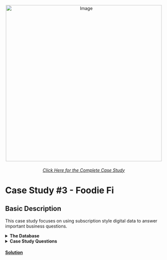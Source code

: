 <p align = "center">
<img src="https://8weeksqlchallenge.com/images/case-study-designs/3.png" 
        alt="Image" 
        width="500" 
        height="500"/>
</p>

###### <div align="center">[Click Here for the Complete Case Study](https://8weeksqlchallenge.com/case-study-3/)</div>
# Case Study #3 - Foodie Fi
## Basic Description
This case study focuses on using subscription style digital data to answer important business questions.

<details>
  <summary><b>The Database</b></summary>
  
<p align = "center">
<img src="https://user-images.githubusercontent.com/80172576/199710652-17542c70-9a80-4370-8a5f-62bfaf0249b5.png" 
        alt="Image" 
        width="433" 
        height="200"/>
</p>


* **Table 1: plans**
  * The plans table contain the available plans that a customer can join at their sign up.
  * Basic plan customers have limited access and can only stream their videos and is only available monthly at $9.90.
  * Customers can sign up to an initial 7 day free trial will automatically continue with the pro monthly subscription plan unless they cancel, downgrade to basic or upgrade to an annual pro plan at any point during the trial.
  * When customers cancel their Foodie-Fi service - they will have a ***churn*** plan record with a ***null*** price but their plan will continue until the end of the billing period.

![image](https://user-images.githubusercontent.com/80172576/199712350-db5fa605-4b98-4f9e-80bd-2fd5bfafca57.png)


* **Table 2: subscriptions**
  * Customer subscriptions show the exact date where their specific ***plan_id*** starts.
  * If customers downgrade from a pro plan or cancel their subscription - the higher plan will remain in place until the period is over - the ***start_date*** in the subscriptions table will reflect the date that the actual plan changes.
  * When customers upgrade their account from a basic plan to a pro or annual pro plan - the higher plan will take effect straightaway.
  * When customers churn - they will keep their access until the end of their current billing period but the ***start_date*** will be technically the day they decided to cancel their service.

![image](https://user-images.githubusercontent.com/80172576/199713871-7974a226-a8c3-454b-8cee-81f6e0c44ece.png)
        
</details>

<details>
  <summary><b>Case Study Questions</b></summary>

### A. Customer Journey
Based off the 8 sample customers provided in the sample from the subscriptions table, write a brief description about each customer’s onboarding journey.

Try to keep it as short as possible - you may also want to run some sort of join to make your explanations a bit easier!
        
### B. Data Analysis Questions
* How many customers has Foodie-Fi ever had?
* What is the monthly distribution of trial plan start_date values for our dataset - use the start of the month as the group by value
* What plan start_date values occur after the year 2020 for our dataset? Show the breakdown by count of events for each plan_name
* What is the customer count and percentage of customers who have churned rounded to 1 decimal place?
* How many customers have churned straight after their initial free trial - what percentage is this rounded to the nearest whole number?
* What is the number and percentage of customer plans after their initial free trial?
* What is the customer count and percentage breakdown of all 5 plan_name values at 2020-12-31?
* How many customers have upgraded to an annual plan in 2020?
* How many days on average does it take for a customer to an annual plan from the day they join Foodie-Fi?
* Can you further breakdown this average value into 30 day periods (i.e. 0-30 days, 31-60 days etc)
* How many customers downgraded from a pro monthly to a basic monthly plan in 2020?
        
### C. Challenge Payment Question
The Foodie-Fi team wants you to create a new payments table for the year 2020 that includes amounts paid by each customer in the subscriptions table with the following requirements:

* monthly payments always occur on the same day of month as the original start_date of any monthly paid plan.
* upgrades from basic to monthly or pro plans are reduced by the current paid amount in that month and start immediately.
* upgrades from pro monthly to pro annual are paid at the end of the current billing period and also starts at the end of the month period.
* once a customer churns they will no longer make payments.
        
Example outputs for this table might look like the following:
        
![image](https://user-images.githubusercontent.com/80172576/199714963-2b2b10fd-42d6-4c27-b803-09c5b611dfcf.png)

### D. Outside The Box Questions
The following are open ended questions which might be asked during a technical interview for this case study - there are no right or wrong answers, but answers that make sense from both a technical and a business perspective make an amazing impression!

* How would you calculate the rate of growth for Foodie-Fi?
* What key metrics would you recommend Foodie-Fi management to track over time to assess performance of their overall business?
* What are some key customer journeys or experiences that you would analyse further to improve customer retention?
* If the Foodie-Fi team were to create an exit survey shown to customers who wish to cancel their subscription, what questions would you include in the survey?
* What business levers could the Foodie-Fi team use to reduce the customer churn rate? How would you validate the effectiveness of your ideas?
        

</details>

#### [Solution](https://github.com/Nivshiz/8-Week-SQL-Challenge/new/main/Case%20Study%20%233%20-%20Foodie%20Fi)
